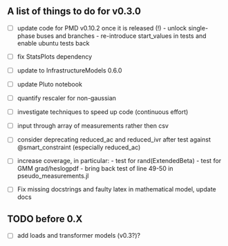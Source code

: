 ## A list of things to do for v0.3.0

- [ ] update code for PMD v0.10.2 once it is released (!)
      - unlock single-phase buses and branches
      - re-introduce start_values in tests and enable ubuntu tests back

- [ ] fix StatsPlots dependency

- [ ] update to InfrastructureModels 0.6.0

- [ ] update Pluto notebook

- [ ] quantify rescaler for non-gaussian

- [ ] investigate techniques to speed up code (continuous effort)

- [ ] input through array of measurements rather then csv

- [ ] consider deprecating reduced_ac and reduced_ivr after test against @smart_constraint (especially reduced_ac)

- [ ] increase coverage, in particular:
      - test for rand(ExtendedBeta)
      - test for GMM grad/heslogpdf
      - bring back test of line 49-50 in pseudo_measurements.jl

- [ ] Fix missing docstrings and faulty latex in mathematical model, update docs

## TODO before 0.X

- [ ] add loads and transformer models (v0.3?)?

